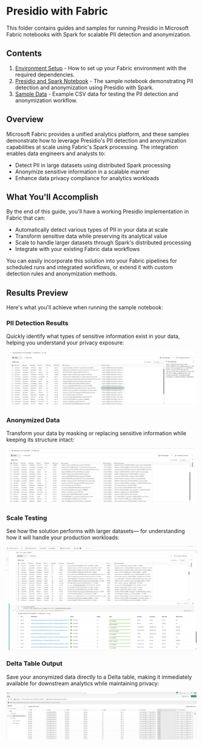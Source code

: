 # Presidio with Fabric

This folder contains guides and samples for running Presidio in Microsoft Fabric notebooks with Spark for scalable PII detection and anonymization.

## Contents

1. [Environment Setup](env_setup.md) - How to set up your Fabric environment with the required dependencies.
2. [Presidio and Spark Notebook](./artifacts/presidio_and_spark.ipynb) - The sample notebook demonstrating PII detection and anonymization using Presidio with Spark.
3. [Sample Data](./fabric_sample_data.csv) - Example CSV data for testing the PII detection and anonymization workflow.

## Overview

Microsoft Fabric provides a unified analytics platform, and these samples demonstrate how to leverage Presidio's PII detection and anonymization capabilities at scale using Fabric's Spark processing. The integration enables data engineers and analysts to:

- Detect PII in large datasets using distributed Spark processing
- Anonymize sensitive information in a scalable manner
- Enhance data privacy compliance for analytics workloads

## What You'll Accomplish

By the end of this guide, you'll have a working Presidio implementation in Fabric that can:

- Automatically detect various types of PII in your data at scale
- Transform sensitive data while preserving its analytical value
- Scale to handle larger datasets through Spark's distributed processing
- Integrate with your existing Fabric data workflows

You can easily incorporate this solution into your Fabric pipelines for scheduled runs and integrated workflows, or extend it with custom detection rules and anonymization methods.

## Results Preview

Here's what you'll achieve when running the sample notebook:

### PII Detection Results

Quickly identify what types of sensitive information exist in your data, helping you understand your privacy exposure:

![PII summary results](./images/pii_summary.png)

### Anonymized Data

Transform your data by masking or replacing sensitive information while keeping its structure intact:

![Anonymized results](./images/anon_results.png)

### Scale Testing

See how the solution performs with larger datasets— for understanding how it will handle your production workloads:

![Scale test results](./images/scale_results.png)

### Delta Table Output

Save your anonymized data directly to a Delta table, making it immediately available for downstream analytics while maintaining privacy:

![Delta table creation](./images/delta_table.png)
